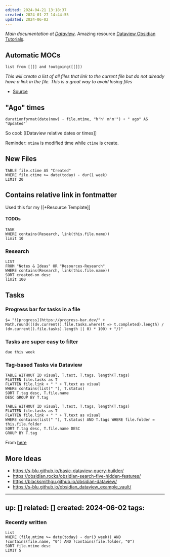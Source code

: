 ```yaml
---
edited: 2024-04-21 13:18:37
created: 2024-01-27 14:44:55
updated: 2024-06-02
---
```

*Main documentation at [Dataview](https://blacksmithgu.github.io/obsidian-dataview/)*. Amazing resource [Dataview Obsidian Tutorials](https://obsidianttrpgtutorials.com/Obsidian+TTRPG+Tutorials/Plugin+Tutorials/Dataview/Dataview).


## Automatic MOCs

````
list from [[]] and !outgoing([[]])
````
*This will create a list of all files that link to the current file but _do not_ already have a link in the file. This is a great way to avoid losing files*
- [Source](https://obsidian.rocks/dataview-in-obsidian-a-beginners-guide/)

## "Ago" times 

```
durationformat(date(now) - file.mtime, "h'h' m'm'") + " ago" AS "Updated"`
```
So cool: [[Dataview relative dates or times]]

Reminder: `mtime` is modified time while `ctime` is create.

## New Files

```
TABLE file.ctime AS "Created"
WHERE file.ctime >= date(today) - dur(1 week)
LIMIT 20
```

## Contains relative link in fontmatter

Used this for my [[+Resource Template]]

#### TODOs
```
TASK
WHERE contains(Research, link(this.file.name))
limit 10
```


### Research
```
LIST
FROM "Notes & Ideas" OR "Resources-Research"
WHERE contains(Research, link(this.file.name))
SORT created-on desc
limit 100
```



## Tasks

### Progress bar for tasks in a file 

`$= "![progress](https://progress-bar.dev/" + Math.round(((dv.current().file.tasks.where(t => t.completed).length) / (dv.current().file.tasks).length || 0) * 100) + "/)"`

### Tasks are super easy to filter  

```
due this week
```

### Tag-based Tasks via Dataview
``` 
TABLE WITHOUT ID visual, T.text, T.tags, length(T.tags) 
FLATTEN file.tasks as T 
FLATTEN file.link + " " + T.text as visual
WHERE contains(list(" "), T.status) 
SORT T.tag desc, T.file.name
DESC GROUP BY T.tag
```

``` 
TABLE WITHOUT ID visual, T.text, T.tags, length(T.tags) 
FLATTEN file.tasks as T 
FLATTEN file.link + " " + T.text as visual 
WHERE contains(list(" "), T.status) AND T.tags WHERE file.folder = this.file.folder 
SORT T.tag desc, T.file.name DESC 
GROUP BY T.tag
```

From [here](https://forum.obsidian.md/t/in-dataview-how-can-i-make-the-tasks-in-a-task-query-have-links-to-their-respective-pages-right-next-to-them/59618/8)


## More Ideas 

- https://s-blu.github.io/basic-dataview-query-builder/
- https://obsidian.rocks/obsidian-search-five-hidden-features/
- https://blacksmithgu.github.io/obsidian-dataview/
- https://s-blu.github.io/obsidian_dataview_example_vault/


---
up: []
related: []
created: 2024-06-02
tags:
---



### Recently written 
```dataview
List
WHERE (file.mtime >= date(today) - dur(3 week)) AND !contains(file.name, "0") AND !contains(file.folder, "0")
SORT file.mtime desc
LIMIT 5
```
